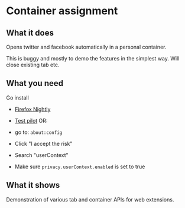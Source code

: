 # Container assignment

## What it does

Opens twitter and facebook automatically in a personal container.

This is buggy and mostly to demo the features in the simplest way. Will close existing tab etc.

## What you need

Go install
- [Firefox Nightly](https://www.mozilla.org/en-US/firefox/nightly/all/)

- [Test pilot](https://testpilot.firefox.com/experiments/containers)
OR:
- go to: `about:config`
- Click "I accept the risk"
- Search "userContext"
- Make sure `privacy.userContext.enabled` is set to true

## What it shows

Demonstration of various tab and container APIs for web extensions.
